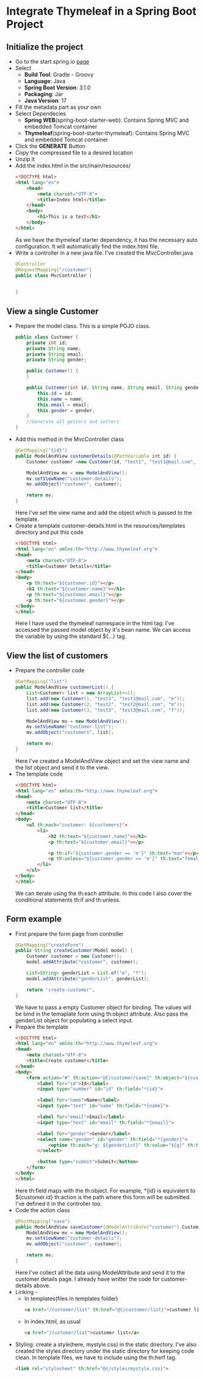 # Integrate Thymeleaf in a Spring Boot Project

## Initialize the project
* Go to the start.spring.io [page](https://start.spring.io/ "spring boot project generator")
* Select
    * **Build Tool**: Gradle - Groovy
    * **Language**: Java
    * **Spring Boot Version**: 3.1.0
    * **Packaging**: Jar
    * **Java Version**: 17
* Fill the metadata part as your own
* Select Dependecies
    * **Spring WEB**(spring-boot-starter-web): Contains Spring MVC and embedded Tomcat container
    * **Thymeleaf**(spring-boot-starter-thymeleaf): Contains Spring MVC and embedded Tomcat container
* Click the **GENERATE** Button
* Copy the compressed file to a desired location
* Unzip it
* Add the index.html in the src/main/resources/
    ```html
    <!DOCTYPE html>
    <html lang="en">
        <head>
            <meta charset="UTF-8">
            <title>Index html</title>
        </head>
        <body>
            <h1>This is a test</h1>
        </body>
    </html>
    ```
    As we have the thymeleaf starter dependency, it has the necessary auto configuration. It will automatically find the index.html file.
* Write a controller in a new java file. I've created the MvcController.java
    ```java
    @Controller
    @RequestMapping("/customer")
    public class MvcController {

        
    }
    ```
## View a single Customer
* Prepare the model class. This is a simple POJO class.
    ```java
    public class Customer {
        private int id;
        private String name;
        private String email;
        private String gender;

        public Customer() {
        }

        public Customer(int id, String name, String email, String gender) {
            this.id = id;
            this.name = name;
            this.email = email;
            this.gender = gender;
        }
        //Generate all getters and setters
    }
    ```
* Add this method in the MvcController class
    ```java
    @GetMapping("{id}")
    public ModelAndView customerDetails(@PathVariable int id) {
        Customer customer =new Customer(id, "test1", "test1@mail.com", "m");

        ModelAndView mv = new ModelAndView();
        mv.setViewName("customer-details");
        mv.addObject("customer", customer);

        return mv;
    }
    ```
    Here I've set the view name and add the object which is passed to the template.
* Create a template customer-details.html in the resources/templates directory and put this code
    ```html
    <!DOCTYPE html>
    <html lang="en" xmlns:th="http://www.thymeleaf.org">
    <head>
        <meta charset="UTF-8">
        <title>Customer Details</title>
    </head>
    <body>
        <p th:text="${customer.id}"></p>
        <h1 th:text="${customer.name}"></h1>
        <p th:text="${customer.email}"></p>
        <p th:text="${customer.gender}"></p>
    </body>
    </html>
    ```
    Here I have used the thymeleaf namespace in the html tag. I've accessed the passed model object by it's bean name. We can access the variable by using the standard ${...} tag.
## View the list of customers
* Prepare the controller code
    ```java
    @GetMapping("list")
    public ModelAndView customerList() {
        List<Customer> list = new ArrayList<>();
        list.add(new Customer(1, "test1", "test1@mail.com", "m"));
        list.add(new Customer(2, "test2", "test2@mail.com", "m"));
        list.add(new Customer(3, "test3", "test3@mail.com", "f"));

        ModelAndView mv = new ModelAndView();
        mv.setViewName("customer-list");
        mv.addObject("customers", list);

        return mv;
    }
    ```
    Here I've created a ModelAndView object and set the view name and the list object and send it to the view.
* The template code
    ```html
    <!DOCTYPE html>
    <html lang="en" xmlns:th="http://www.thymeleaf.org">
    <head>
        <meta charset="UTF-8">
        <title>Customer list</title>
    </head>
    <body>
        <ul th:each="customer: ${customers}">
            <li>
                <h2 th:text="${customer.name}"></h2>
                <p th:text="${customer.email}"></p>

                <p th:if="${customer.gender == 'm'}" th:text="man"></p>
                <p th:unless="${customer.gender == 'm'}" th:text="female"></p>
            </li>
        </ul>
    </body>
    </html>
    ```
    We can iterate using the th:each attribute. In this code I also cover the conditional statements th:if and th:unless.
## Form example
* First prepare the form page from controller
    ```java
    @GetMapping("createForm")
    public String createCustomer(Model model) {
        Customer customer = new Customer();
        model.addAttribute("customer", customer);

        List<String> genderList = List.of("m", "f");
        model.addAttribute("genderList", genderList);

        return "create-customer";
    }
    ```
    We have to pass a empty Customer object for binding. The values will be bind in the temaplate form using th:object attribute. Also pass the genderList object for populating a select input.
* Prepare the template
    ```html
    <!DOCTYPE html>
    <html lang="en" xmlns:th="http://www.thymeleaf.org">
    <head>
        <meta charset="UTF-8">
        <title>Create customer</title>
    </head>
    <body>
        <form action="#" th:action="@{/customer/save}" th:object="${customer}" method="post">
            <label for="id">Id</label>
            <input type="number" id="id" th:field="*{id}">

            <label for="name">Name</label>
            <input type="text" id="name" th:field="*{name}">

            <label for="email">Email</label>
            <input type="text" id="email" th:field="*{email}">

            <label for="gender">Gender</label>
            <select name="gender" id="gender" th:field="*{gender}">
                <option th:each="g: ${genderList}" th:value="${g}" th:text="${g}"></option>
            </select>

            <button type="submit">Submit</button>
        </form>
    </body>
    </html>
    ```
    Here th:field maps with the th:object. For example, *{id} is equivalent to ${customer.id}
    th:action is the path where this form will be submitted. I've defined it in the controller too.
* Code the action class
    ```java
    @PostMapping("save")
    public ModelAndView saveCustomer(@ModelAttribute("customer") Customer customer, Model model) {
        ModelAndView mv = new ModelAndView();
        mv.setViewName("customer-details");
        mv.addObject("customer", customer);

        return mv;
    }
    ```
    Here I've collect all the data using ModelAttribute and send it to the customer details page. I already have writter the code for customer-details above.
* Linking -
    * In templates(files in templates folder)
        ```html
        <a href="/customer/list" th:href="@{/customer/list}">customer list</a>
        ```
    * In index.html, as usual
        ```html
        <a href="/customer/list">customer list</a>
        ```
* Styling: create a style(here, mystyle.css) in the static directory. I've also created the styles directory under the static directory for keeping code clean. In template files, we have to include using the th:herf tag.
    ```html
    <link rel="stylesheet" th:href="@{/styles/mystyle.css}">
    ```



